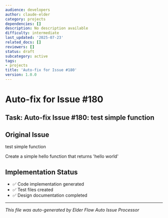 ```yaml
---
audience: developers
author: claude-elder
category: projects
dependencies: []
description: No description available
difficulty: intermediate
last_updated: '2025-07-23'
related_docs: []
reviewers: []
status: draft
subcategory: active
tags:
- projects
title: 'Auto-fix for Issue #180'
version: 1.0.0
---
```


# Auto-fix for Issue #180

## Task: Auto-fix Issue #180: test simple function

## Original Issue
test simple function

Create a simple hello function that returns 'hello world'

## Implementation Status
- ✅ Code implementation generated
- ✅ Test files created
- ✅ Design documentation completed


---
*This file was auto-generated by Elder Flow Auto Issue Processor*
